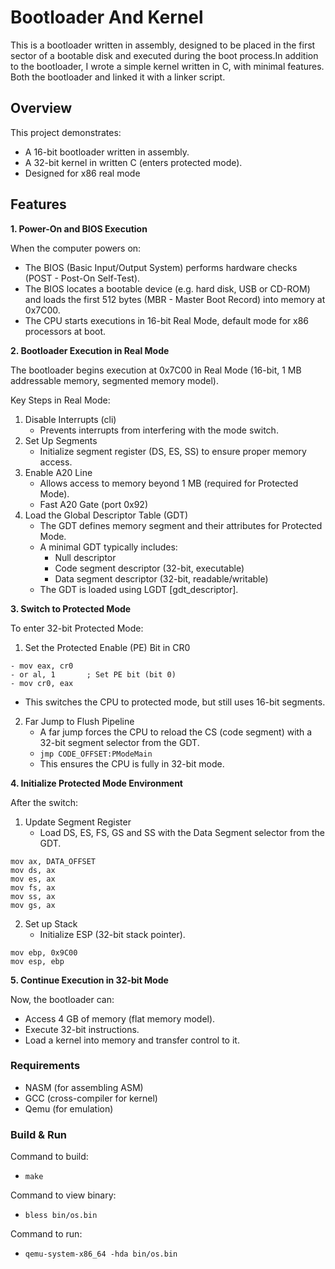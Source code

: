 # Bootloader And Kernel

This is a bootloader written in assembly, designed to be placed in the first sector of a bootable disk and executed during the boot process.In addition to the bootloader, I wrote a simple kernel written in C, with minimal features. Both the bootloader and  linked it with a linker script. 

## Overview

This project demonstrates:
- A 16-bit bootloader written in assembly.
- A 32-bit kernel in written C (enters protected mode).
- Designed for x86 real mode

## Features

**1. Power-On and BIOS Execution**

When the computer powers on:

  - The BIOS (Basic Input/Output System) performs hardware checks (POST - Post-On Self-Test).
  - The BIOS locates a bootable device (e.g. hard disk, USB or CD-ROM) and loads the first 512 bytes (MBR - Master Boot Record) into memory at 0x7C00.
  - The CPU starts executions in 16-bit Real Mode, default mode for x86 processors at boot.

**2. Bootloader Execution in Real Mode**

The bootloader begins execution at 0x7C00 in Real Mode (16-bit, 1 MB addressable memory, segmented memory model).

Key Steps in Real Mode:

   1. Disable Interrupts (cli)
      - Prevents interrupts from interfering with the mode switch.    
   2. Set Up Segments
      - Initialize segment register (DS, ES, SS) to ensure proper memory access.
   3. Enable A20 Line
      - Allows access to memory beyond 1 MB (required for Protected Mode).
      - Fast A20 Gate (port 0x92)
   4. Load the Global Descriptor Table (GDT)
      - The GDT defines memory segment and their attributes for Protected Mode.
      - A minimal GDT typically includes:
          - Null descriptor
          - Code segment descriptor (32-bit, executable)
          - Data segment descriptor (32-bit, readable/writable)
      - The GDT is loaded using LGDT [gdt_descriptor].

**3. Switch to Protected Mode**

To enter 32-bit Protected Mode:

  1. Set the Protected Enable (PE) Bit in CR0

    - mov eax, cr0
    - or al, 1       ; Set PE bit (bit 0)
    - mov cr0, eax

  - This switches the CPU to protected mode, but still uses 16-bit segments.

  2. Far Jump to Flush Pipeline
      - A far jump forces the CPU to reload the CS (code segment) with a 32-bit segment selector from the GDT.
      - `jmp CODE_OFFSET:PModeMain`
      - This ensures the CPU is fully in 32-bit mode.


**4. Initialize Protected Mode Environment**

After the switch:

  1. Update Segment Register
      - Load DS, ES, FS, GS and SS with the Data Segment selector from the GDT.

    mov ax, DATA_OFFSET
    mov ds, ax         
    mov es, ax         
    mov fs, ax         
    mov ss, ax         
    mov gs, ax         

  2. Set up Stack
      - Initialize ESP (32-bit stack pointer).

    mov ebp, 0x9C00
    mov esp, ebp   


**5. Continue Execution in 32-bit Mode**

Now, the bootloader can:
  - Access 4 GB of memory (flat memory model).
  - Execute 32-bit instructions.
  - Load a kernel into memory and transfer control to it.

### Requirements
  - NASM (for assembling ASM)
  - GCC (cross-compiler for kernel)
  - Qemu (for emulation)

### Build & Run
Command to build:
- `make`

Command to view binary:
- `bless bin/os.bin`

Command to run:
- `qemu-system-x86_64 -hda bin/os.bin` 
